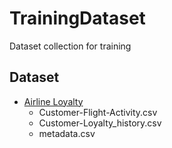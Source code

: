 # TrainingDataset
Dataset collection for training

## Dataset

- [Airline Loyalty](https://www.kaggle.com/datasets/agungpambudi/airline-loyalty-campaign-program-impact-on-flights/data)
   - Customer-Flight-Activity.csv
   - Customer-Loyalty_history.csv
   - metadata.csv